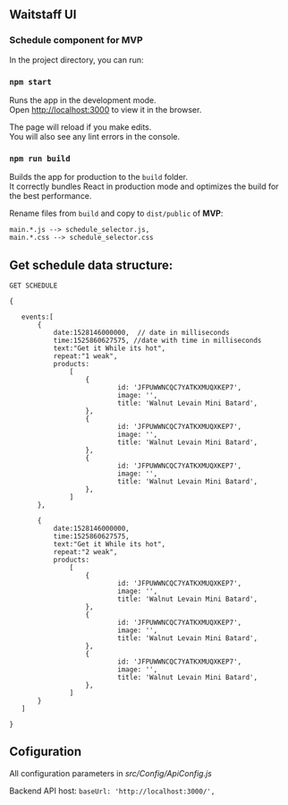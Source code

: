 ## Waitstaff UI 
### Schedule component for MVP



In the project directory, you can run:

### `npm start`

Runs the app in the development mode.<br>
Open [http://localhost:3000](http://localhost:3000) to view it in the browser.

The page will reload if you make edits.<br>
You will also see any lint errors in the console.


### `npm run build`

Builds the app for production to the `build` folder.<br>
It correctly bundles React in production mode and optimizes the build for the best performance.

Rename files from ```build```  and copy to ```dist/public``` of **MVP**:

```
main.*.js --> schedule_selector.js,  
main.*.css --> schedule_selector.css
``` 


## Get schedule data structure:
 
 ```
 GET SCHEDULE
 
 {
 
 	events:[
 		{
 			date:1528146000000,  // date in milliseconds 
 			time:1525860627575, //date with time in milliseconds 
 			text:"Get it While its hot",
 			repeat:"1 weak",
 			products: 
 				[
 					{
         					id: 'JFPUWWNCQC7YATKXMUQXKEP7',
         					image: '',
         					title: 'Walnut Levain Mini Batard',
 					},
 					{
         					id: 'JFPUWWNCQC7YATKXMUQXKEP7',
         					image: '',
         					title: 'Walnut Levain Mini Batard',
 					},
 					{
         					id: 'JFPUWWNCQC7YATKXMUQXKEP7',
         					image: '',
         					title: 'Walnut Levain Mini Batard',
 					},
 				]
 		},
 
 		{
 			date:1528146000000,
 			time:1525860627575,
 			text:"Get it While its hot",
 			repeat:"2 weak",
 			products: 
 				[
 					{
         					id: 'JFPUWWNCQC7YATKXMUQXKEP7',
         					image: '',
         					title: 'Walnut Levain Mini Batard',
 					},
 					{
         					id: 'JFPUWWNCQC7YATKXMUQXKEP7',
         					image: '',
         					title: 'Walnut Levain Mini Batard',
 					},
 					{
         					id: 'JFPUWWNCQC7YATKXMUQXKEP7',
         					image: '',
         					title: 'Walnut Levain Mini Batard',
 					},
 				]
 		}
 	]
 
 }
 ```


## Cofiguration

All configuration parameters in   *src/Config/ApiConfig.js* 

Backend API host: 
 ```baseUrl: 'http://localhost:3000/',```
 
 
